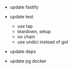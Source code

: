 - update fastify
- update test
  - use tap
  - teardown, setup
  - no chain
  - use undici instead of got

- update deps
- update pg docker
